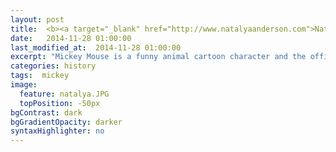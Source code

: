```yaml
---
layout: post
title:  <b><a target="_blank" href="http://www.natalyaanderson.com">Natalya Anderson (founder/curator)</a></b> is a writer and former ballet dancer from Toronto, Canada. She completed an MA in Creative Writing at Anglia Ruskin University in Cambridge, England, and a Bachelor of Journalism at Ryerson University in Toronto.<br/><br/> She won the 2014 Bridport Prize for her poem, 'Clear Recent History', and the poem was highly commended at the 2015 Forward Prizes. Natalya was also one of four finalists for the 2015 Ballymaloe International Poetry Prize for her poem, 'Dance Therapy'. Her poetry and feature writing has appeared in <em>Poetry London</em>, <em>Prac Crit</em>, <em>The Moth</em>, <em>The Forward Book of Poetry</em> 2016, and other fine publications. Natalya founded The Poetry Extension in 2015, within which she aims to forge cross-Atlantic relationships between poets and dancers from Canada, Ireland, the UK, and the US through live events.
date:   2014-11-28 01:00:00
last_modified_at:  2014-11-28 01:00:00
excerpt: "Mickey Mouse is a funny animal cartoon character and the official mascot of..."
categories: history
tags:  mickey
image:
  feature: natalya.JPG
  topPosition: -50px
bgContrast: dark
bgGradientOpacity: darker
syntaxHighlighter: no
---
```


